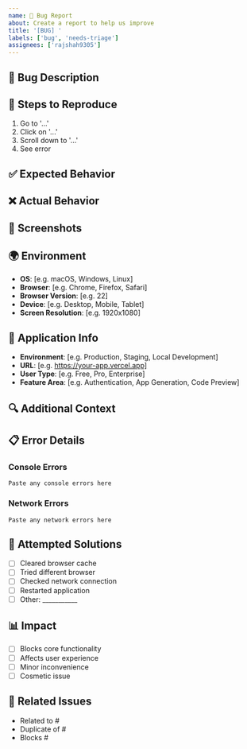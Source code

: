 ```yaml
---
name: 🐛 Bug Report
about: Create a report to help us improve
title: '[BUG] '
labels: ['bug', 'needs-triage']
assignees: ['rajshah9305']
---
```


## 🐛 Bug Description
<!-- A clear and concise description of what the bug is -->

## 🔄 Steps to Reproduce
1. Go to '...'
2. Click on '...'
3. Scroll down to '...'
4. See error

## ✅ Expected Behavior
<!-- A clear and concise description of what you expected to happen -->

## ❌ Actual Behavior
<!-- A clear and concise description of what actually happened -->

## 📸 Screenshots
<!-- If applicable, add screenshots to help explain your problem -->

## 🌍 Environment
- **OS**: [e.g. macOS, Windows, Linux]
- **Browser**: [e.g. Chrome, Firefox, Safari]
- **Browser Version**: [e.g. 22]
- **Device**: [e.g. Desktop, Mobile, Tablet]
- **Screen Resolution**: [e.g. 1920x1080]

## 📱 Application Info
- **Environment**: [e.g. Production, Staging, Local Development]
- **URL**: [e.g. https://your-app.vercel.app]
- **User Type**: [e.g. Free, Pro, Enterprise]
- **Feature Area**: [e.g. Authentication, App Generation, Code Preview]

## 🔍 Additional Context
<!-- Add any other context about the problem here -->

## 📋 Error Details
<!-- If there are any error messages, please include them here -->

### Console Errors
```
Paste any console errors here
```

### Network Errors
```
Paste any network errors here
```

## 🧪 Attempted Solutions
<!-- What have you tried to fix this issue? -->
- [ ] Cleared browser cache
- [ ] Tried different browser
- [ ] Checked network connection
- [ ] Restarted application
- [ ] Other: ___________

## 📊 Impact
<!-- How does this bug affect you? -->
- [ ] Blocks core functionality
- [ ] Affects user experience
- [ ] Minor inconvenience
- [ ] Cosmetic issue

## 🔗 Related Issues
<!-- Link any related issues -->
- Related to #
- Duplicate of #
- Blocks #
